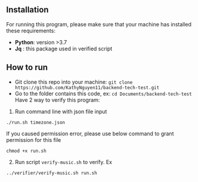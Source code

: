 ## Installation

For running this program, please make sure that your machine has installed these requirements:

- **Python**: version >3.7
- **Jq** : this package used in verified script

## How to run 
- Git clone this repo into your machine: `git clone https://github.com/KathyNguyen11/backend-tech-test.git`
- Go to the folder contains this code, ex: `cd Documents/backend-tech-test`
Have 2 way to verify this program:
1. Run command line with json file input
```commandline
./run.sh timezone.json     
```
If you caused permission error, please use below command to grant permission for this file
```commandline
chmod +x run.sh 
```
2. Run script `verify-music.sh` to verify. Ex
```commandline
../verifier/verify-music.sh run.sh
```